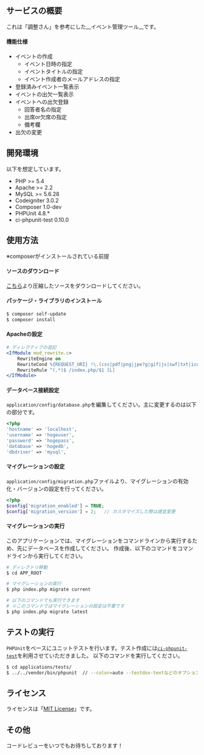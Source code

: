 ## サービスの概要
これは「調整さん」を参考にした__イベント管理ツール__です。  

#### 機能仕様

- イベントの作成
    - イベント日時の指定
    - イベントタイトルの指定
    - イベント作成者のメールアドレスの指定
- 登録済みイベント一覧表示
- イベントの出欠一覧表示
- イベントへの出欠登録
    - 回答者名の指定
    - 出席or欠席の指定
    - 備考欄
- 出欠の変更


## 開発環境
以下を想定しています。  

- PHP >= 5.4
- Apache >= 2.2
- MySQL >= 5.6.28
- Codeigniter 3.0.2
- Composer 1.0-dev
- PHPUnit 4.8.*
- ci-phpunit-test 0.10.0


## 使用方法
※composerがインストールされている前提

#### ソースのダウンロード
[こちら](https://github.com/k-kuwahara/event_manage/archive/master.zip)より圧縮したソースをダウンロードしてください。

#### パッケージ・ライブラリのインストール

```bash
$ composer self-update
$ composer install
```

#### Apacheの設定

```apache
# ディレクティブの追記
<IfModule mod_rewrite.c>
    RewriteEngine on
    RewriteCond %{REQUEST_URI} !\.(css|pdf|png|jpe?g|gif|js|swf|txt|ico|s?html?)$
    RewriteRule ^(.*)$ /index.php/$1 [L]
</IfModule>
```

#### データベース接続設定
`application/config/database.php`を編集してください。主に変更するのは以下の部分です。

```php
<?php
'hostname' => 'localhost',
'username' => 'hogeuser',
'password' => 'hogepass',
'database' => 'hogedb',
'dbdriver' => 'mysql',
```

#### マイグレーションの設定
`application/config/migration.php`ファイルより、マイグレーションの有効化・バージョンの設定を行ってください。

```php
<?php
$config['migration_enabled'] = TRUE;
$config['migration_version'] = 2;	// カスタマイズした際は適宜変更
```

#### マイグレーションの実行
このアプリケーションでは、マイグレーションをコマンドラインから実行するため、先にデータベースを作成してください。
作成後、以下のコマンドをコマンドラインから実行してください。

```bash
# ディレクトリ移動
$ cd APP_ROOT

# マイグレーションの実行
$ php index.php migrate current

# 以下のコマンドでも実行できます
# ※このコマンドではマイグレーションの設定は不要です
$ php index.php migrate latest
```

## テストの実行
`PHPUnit`をベースにユニットテストを行います。テスト作成には[`ci-phpunit-test`](https://github.com/kenjis/ci-phpunit-test)を利用させていただきました。
以下のコマンドを実行してください。

```bash
$ cd applications/tests/
$ ../../vendor/bin/phpunit	// --color=auto --testdox-textなどのオプションは適宜付与
```

## ライセンス
ライセンスは「[MIT License](https://github.com/k-kuwahara/event_manage/blob/master/LICENSE.md)」です。

## その他
コードレビューをいつでもお待ちしております！
